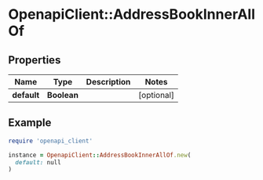 # OpenapiClient::AddressBookInnerAllOf

## Properties

| Name | Type | Description | Notes |
| ---- | ---- | ----------- | ----- |
| **default** | **Boolean** |  | [optional] |

## Example

```ruby
require 'openapi_client'

instance = OpenapiClient::AddressBookInnerAllOf.new(
  default: null
)
```

